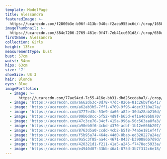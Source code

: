 ```yaml
---
template: ModelPage
title: Alessandra
featuredImage: >-
  https://ucarecdn.com/f2800b3e-b96f-413b-940c-f2aea955bc6d/-/crop/1650x773/0,48/-/preview/
imageThumbnail: >-
  https://ucarecdn.com/384e7206-2769-461e-9f47-7eb41cc601d8/-/crop/650x885/32,0/-/preview/
firstName: Alessandra
collection: Girls
height: 135cm
measurementType: bust
bust: 57cm
waist: 54cm
hips: 63cm
size: '7'
shoeSize: US 3
hair: Blonde
eyes: Blue
imagePortfolio:
  - image: >-
      https://ucarecdn.com/77ae94cd-7c55-416e-bb31-dbd26ccdaba7/-/crop/1522x1100/128,0/-/preview/
  - image: 'https://ucarecdn.com/a662d63c-0d78-47dc-826e-81c26b8fe541/'
  - image: 'https://ucarecdn.com/a62ab3b5-7ff1-4769-9f96-4dec3310a27a/'
  - image: 'https://ucarecdn.com/4777ed3c-53e9-4a66-a82e-30da28ab216d/'
  - image: 'https://ucarecdn.com/09b6d8cc-5f52-4d9f-b65d-ef1a4d86b870/'
  - image: 'https://ucarecdn.com/47c3ce76-34cf-415a-996a-56c563aa8fa3/'
  - image: 'https://ucarecdn.com/a90eb0f6-4cbd-4370-acbf-1b12e666b207/'
  - image: 'https://ucarecdn.com/8763d5a0-ccdd-4cb2-b5f8-74a5e181ef4f/'
  - image: 'https://ucarecdn.com/f5b95a74-464e-44d0-8bab-ed320227a24e/'
  - image: 'https://ucarecdn.com/9a5c3f85-aa4c-4671-8437-b390886b7d9d/'
  - image: 'https://ucarecdn.com/420321d1-f211-41a5-a245-f7478ec5933a/'
  - image: 'https://ucarecdn.com/e4940d07-33bb-46a1-875d-3b7f312c6e18/'
---
```


